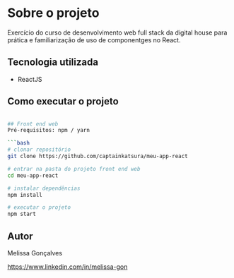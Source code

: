 # Sobre o projeto

Exercício do curso de desenvolvimento web full stack da digital house para prática e familiarização de uso de componentges no React.


## Tecnologia utilizada

- ReactJS


## Como executar o projeto

```bash

## Front end web
Pré-requisitos: npm / yarn

```bash
# clonar repositório
git clone https://github.com/captainkatsura/meu-app-react

# entrar na pasta do projeto front end web
cd meu-app-react

# instalar dependências
npm install

# executar o projeto
npm start
```

## Autor

Melissa Gonçalves

https://www.linkedin.com/in/melissa-gon
